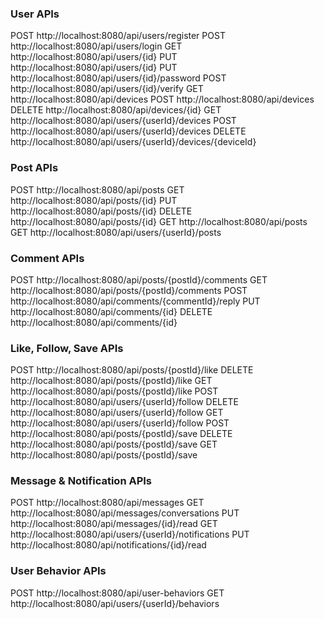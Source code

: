 ### User APIs
POST http://localhost:8080/api/users/register
POST http://localhost:8080/api/users/login
GET http://localhost:8080/api/users/{id}
PUT http://localhost:8080/api/users/{id}
PUT http://localhost:8080/api/users/{id}/password
POST http://localhost:8080/api/users/{id}/verify
GET http://localhost:8080/api/devices
POST http://localhost:8080/api/devices
DELETE http://localhost:8080/api/devices/{id}
GET http://localhost:8080/api/users/{userId}/devices
POST http://localhost:8080/api/users/{userId}/devices
DELETE http://localhost:8080/api/users/{userId}/devices/{deviceId}

### Post APIs
POST http://localhost:8080/api/posts
GET http://localhost:8080/api/posts/{id}
PUT http://localhost:8080/api/posts/{id}
DELETE http://localhost:8080/api/posts/{id}
GET http://localhost:8080/api/posts
GET http://localhost:8080/api/users/{userId}/posts

### Comment APIs
POST http://localhost:8080/api/posts/{postId}/comments
GET http://localhost:8080/api/posts/{postId}/comments
POST http://localhost:8080/api/comments/{commentId}/reply
PUT http://localhost:8080/api/comments/{id}
DELETE http://localhost:8080/api/comments/{id}

### Like, Follow, Save APIs
POST http://localhost:8080/api/posts/{postId}/like
DELETE http://localhost:8080/api/posts/{postId}/like
GET http://localhost:8080/api/posts/{postId}/like
POST http://localhost:8080/api/users/{userId}/follow
DELETE http://localhost:8080/api/users/{userId}/follow
GET http://localhost:8080/api/users/{userId}/follow
POST http://localhost:8080/api/posts/{postId}/save
DELETE http://localhost:8080/api/posts/{postId}/save
GET http://localhost:8080/api/posts/{postId}/save

### Message & Notification APIs
POST http://localhost:8080/api/messages
GET http://localhost:8080/api/messages/conversations
PUT http://localhost:8080/api/messages/{id}/read
GET http://localhost:8080/api/users/{userId}/notifications
PUT http://localhost:8080/api/notifications/{id}/read

### User Behavior APIs
POST http://localhost:8080/api/user-behaviors
GET http://localhost:8080/api/users/{userId}/behaviors
